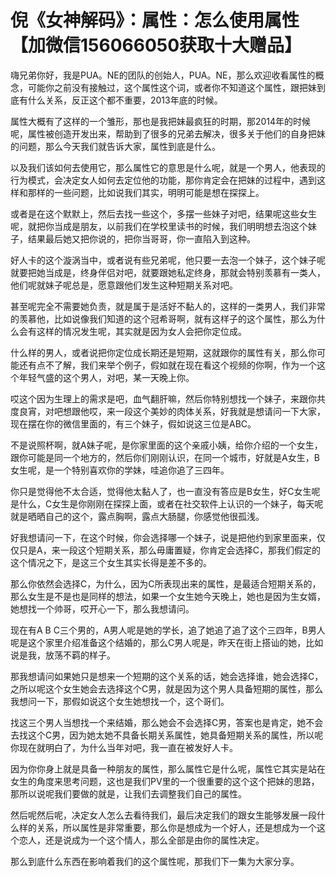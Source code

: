 # 倪《女神解码》：属性：怎么使用属性【加微信156066050获取十大赠品】

嗨兄弟你好，我是PUA。NE的团队的创始人，PUA。NE，那么欢迎收看属性的概念，可能你之前没有接触过，这个属性这个词，或者你不知道这个属性，跟把妹到底有什么关系，反正这个都不重要，2013年底的时候。

属性大概有了这样的一个雏形，那也是我把妹最疯狂的时期，那2014年的时候呢，属性被创造开发出来，帮助到了很多的兄弟去解决，很多关于他们的自身把妹的问题，那么今天我们就告诉大家，属性到底是什么。

以及我们该如何去使用它，那么属性它的意思是什么呢，就是一个男人，他表现的行为模式，会决定女人如何去定位他的功能，那你肯定会在把妹的过程中，遇到这样和那样的一些问题，比如说我们其实，明明可能是想在探探上。

或者是在这个默默上，然后去找一些这个，多摆一些妹子对吧，结果呢这些女生呢，就把你当成是朋友，以前我们在学校里读书的时候，我们明明想去泡这个妹子，结果最后她又把你说的，把你当哥哥，你一直陷入到这种。

好人卡的这个漩涡当中，或者说有些兄弟呢，他只要一去泡一个妹子，这个妹子呢就要把她当成是，终身伴侣对吧，就要跟她私定终身，那就会特别羡慕有一类人，他们呢就妹子呢总是，愿意跟他们发生这种短期关系对吧。

甚至呢完全不需要她负责，就是属于是活好不黏人的，这样的一类男人，我们非常的羡慕他，比如说像我们知道的这个冠希哥啊，就有这样子的这个属性，那么为什么会有这样的情况发生呢，其实就是因为女人会把你定位成。

什么样的男人，或者说把你定位成长期还是短期，这就跟你的属性有关，那么你可能还有点不了解，我们来举个例子，假如就在现在看这个视频的你啊，作为一个这个年轻气盛的这个男人，对吧，某一天晚上你。

哎这个因为生理上的需求是吧，血气翻肝嘛，然后你特别想找一个妹子，来跟你共度良宵，对吧想跟他哎，来一段这个美妙的肉体关系，好我就是想请问一下大家，现在摆在你的微信里面的，有三个妹子，假如说这三位是ABC。

不是说照杯啊，就A妹子呢，是你家里面的这个亲戚小姨，给你介绍的一个女生，跟你可能是同一个地方的，然后你们刚刚认识，在同一个城市，好就是A女生，B女生呢，是一个特别喜欢你的学妹，哇追你追了三四年。

你只是觉得他不太合适，觉得他太黏人了，也一直没有答应是B女生，好C女生呢是什么，C女生是你刚刚在探探上面，或者在社交软件上认识的一个妹子，每天呢就是晒晒自己的这个，露点胸啊，露点大肠腿，你感觉他很孤浅。

好我想请问一下，在这个时候，你会选择哪一个妹子，说是把他约到家里面来，仅仅只是A，来一段这个短期关系，那么毋庸置疑，你肯定会选择C，那我们假定的这个情况之下，是这三个女生其实长得是差不多的。

那么你依然会选择C，为什么，因为C所表现出来的属性，是最适合短期关系的，那么女生是不是也是同样的想法，如果一个女生她今天晚上，她也是因为生女婿，她想找一个帅哥，哎开心一下，那么我想请问。

现在有A B C三个男的，A男人呢是她的学长，追了她追了追了这个三四年，B男人呢是这个家里介绍准备这个结婚的，那么C男人呢是，昨天在街上搭讪的她，比如说是我，放荡不羁的样子。

那我想请问如果她只是想来一个短期的这个关系的话，她会选择谁，她会选择C，之所以呢这个女生她会去选择这个C男，就是因为这个男人具备短期的属性，那么我想问一下，那假如说这个女生她想找一个，这个哥们。

找这三个男人当想找一个来结婚，那么她会不会选择C男，答案也是肯定，她不会去找这个C男，因为她太她不具备长期关系属性，她具备短期关系的属性，所以呢你现在就明白了，为什么当年对吧，我一直在被发好人卡。

因为你你身上就是具备一种朋友的属性，那么属性它是什么呢，属性它其实是站在女生的角度来思考问题，这也是我们PV里的一个很重要的这个这个把妹的思路，那所以说呢我们要做的就是，让我们去调整我们自己的属性。

然后呢然后呢，决定女人怎么去看待我们，最后决定我们的跟女生能够发展一段什么样的关系，所以属性是非常重要，那么你是想成为一个好人，还是想成为一个这个恋人，还是说成为一个这个情人，那么全部是由你的属性决定。

那么到底什么东西在影响着我们的这个属性呢，那我们下一集为大家分享。